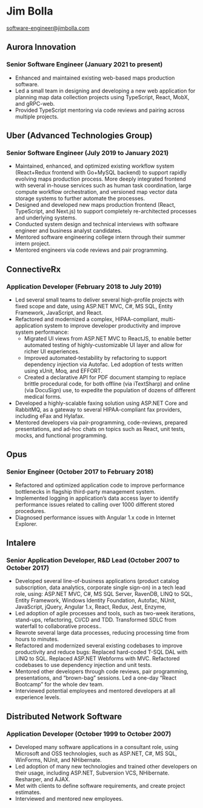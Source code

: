 # Jim Bolla
software-engineer@jimbolla.com

## Aurora Innovation
### Senior Software Engineer (January 2021 to present)
* Enhanced and maintained existing web-based maps production software.
* Led a small team in designing and developing a new web application for planning map data collection projects using TypeScript, React, MobX, and gRPC-web.
* Provided TypeScript mentoring via code reviews and pairing across multiple projects.

## Uber (Advanced Technologies Group)
### Senior Software Engineer (July 2019 to January 2021)
* Maintained, enhanced, and optimized existing workflow system (React+Redux frontend with Go+MySQL backend) to support rapidly evolving maps production process. More deeply integrated frontend with several in-house services such as human task coordination, large compute workflow orchestration, and versioned map vector data storage systems to further automate the processes.
* Designed and developed new maps production frontend (React, TypeScript, and Next.js) to support completely re-architected processes and underlying systems.
* Conducted system design and technical interviews with software engineer and business analyst candidates.
* Mentored software engineering college intern through their summer intern project.
* Mentored engineers via code reviews and pair programming.

## ConnectiveRx
### Application Developer (February 2018 to July 2019)
* Led several small teams to deliver several high-profile projects with fixed scope and date, using ASP.NET MVC, C#, MS SQL, Entity Framework, JavaScript, and React.
* Refactored and modernized a complex, HIPAA-compliant, multi-application system to improve developer productivity and improve system performance:
  * Migrated UI views from ASP.NET MVC to ReactJS, to enable better automated testing of highly-customizable UI layer and allow for richer UI experiences.
  * Improved automated-testability by refactoring to support dependency injection via Autofac. Led adoption of tests written using xUnit, Moq, and EFFORT. 
  * Created a declarative API for PDF document stamping to replace brittle procedural code, for both offline (via iTextSharp) and online (via DocuSign) use, to expedite the population of dozens of different medical forms.
* Developed a highly-scalable faxing solution using ASP.NET Core and RabbitMQ, as a gateway to several HIPAA-compliant fax providers, including eFax and Hylafax.
* Mentored developers via pair-programming, code-reviews, prepared presentations, and ad-hoc chats on topics such as React, unit tests, mocks, and functional programming.

## Opus
### Senior Engineer (October 2017 to February 2018)
* Refactored and optimized application code to improve performance bottlenecks in flagship third-party management system.
* Implemented logging in application’s data access layer to identify performance issues related to calling over 1000 different stored procedures.
* Diagnosed performance issues with Angular 1.x code in Internet Explorer.

## Intalere
### Senior Application Developer, R&D Lead (October 2007 to October 2017)
* Developed several line-of-business applications (product catalog subscription, data analytics, corporate single sign-on) in a tech lead role, using: ASP.NET MVC, C#, MS SQL Server, RavenDB, LINQ to SQL, Entity Framework, Windows Identity Foundation, Autofac, NUnit, JavaScript, jQuery, Angular 1.x, React, Redux, Jest, Enzyme,
* Led adoption of agile processes and tools, such as two-week iterations, stand-ups, refactoring, CI/CD and TDD. Transformed SDLC from waterfall to collaborative process..
* Rewrote several large data processes, reducing processing time from hours to minutes.
* Refactored and modernized several existing codebases to improve productivity and reduce bugs: Replaced hard-coded T-SQL DAL with LINQ to SQL. Replaced ASP.NET Webforms with MVC. Refactored codebases to use dependency injection and unit tests.
* Mentored other developers through code reviews, pair programming, presentations, and “brown-bag” sessions. Led a one-day “React Bootcamp” for the whole dev team.
* Interviewed potential employees and mentored developers at all experience levels.

## Distributed Network Software
### Application Developer (October 1999 to October 2007)
* Developed many software applications in a consultant role, using Microsoft and OSS technologies, such as ASP.NET, C#, MS SQL, WinForms, NUnit, and NHibernate.
* Led adoption of many new technologies and trained other developers on their usage, including ASP.NET, Subversion VCS, NHibernate. Resharper, and AJAX.
* Met with clients to define software requirements, and create project estimates.
* Interviewed and mentored new employees.
